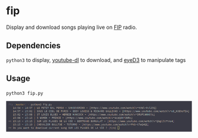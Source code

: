 # fip
Display and download songs playing live on [FIP](https://www.fipradio.fr/player) radio.

## Dependencies
`python3` to display, [youtube-dl](https://rg3.github.io/youtube-dl/) to download, and [eyeD3](http://eyed3.nicfit.net/) to manipulate tags

## Usage
`python3 fip.py`

![example](./screenshot.png)
